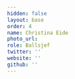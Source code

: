 ```yaml
---
hidden: false
layout: base
order: 4
name: Christina Eide
photo_url: 
role: Ballsjef
twitter: ''
website: ''
github: ''
---
```

